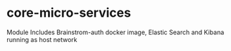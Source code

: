 # core-micro-services

Module Includes Brainstrom-auth docker image, Elastic Search and Kibana running as host network
